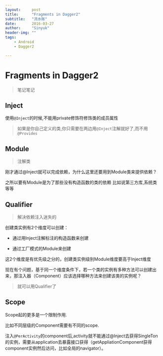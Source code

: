 ```yaml
---
layout:     post
title:      "Fragments in Dagger2"
subtitle:   "流水账"
date:       2016-03-27
author:     "Sinyuk"
header-img: ""
tags:
    - Android
    - Dagger2

---
```


# Fragments in Dagger2

> 笔记笔记

## Inject

使用`@Inject`的时候,不能用private修饰符修饰类的成员属性


> 如果是你自己定义的类,你只需要在两边用`@Inject`注解就好了,而不用`@Provides`



## Module 

> 注解类

刚才通过@Inject就可以完成依赖，为什么这里还要用到Module类来提供依赖？

之所以要有Module是为了那些没有构造函数的类的依赖 比如说第三方库,系统类等等



## Qualifier

> 解决依赖注入迷失的


创建类实例有2个维度可以创建：

- 通过用Inject注解标注的构造函数来创建

- 通过工厂模式的Module来创建


这2个维度是有优先级之分的，创建类实例级别Module维度要高于Inject维度


现在有个问题，基于同一个维度条件下，若一个类的实例有多种方法可以创建出来，那注入器（Component）应该选择哪种方法来创建该类的实例呢？

> 就可以用Qualifier了


## Scope

Scope起的更多是一个限制作用.

比如不同层级的Component需要有不同的scope.

注入`@PerActivity`的component后,activity就不能通过@Inject去获得SingleTon的实例，需要从application去暴露接口获得（getAppliationComponent获得component实例然后访问，比如全局的navigator）。


